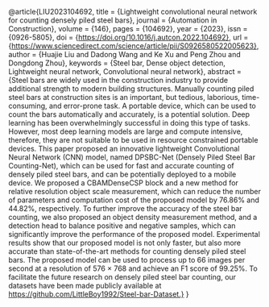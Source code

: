 @article{LIU2023104692,
title = {Lightweight convolutional neural network for counting densely piled steel bars},
journal = {Automation in Construction},
volume = {146},
pages = {104692},
year = {2023},
issn = {0926-5805},
doi = {https://doi.org/10.1016/j.autcon.2022.104692},
url = {https://www.sciencedirect.com/science/article/pii/S0926580522005623},
author = {Huajie Liu and Dadong Wang and Ke Xu and Peng Zhou and Dongdong Zhou},
keywords = {Steel bar, Dense object detection, Lightweight neural network, Convolutional neural network},
abstract = {Steel bars are widely used in the construction industry to provide additional strength to modern building structures. Manually counting piled steel bars at construction sites is an important, but tedious, laborious, time-consuming, and error-prone task. A portable device, which can be used to count the bars automatically and accurately, is a potential solution. Deep learning has been overwhelmingly successful in doing this type of tasks. However, most deep learning models are large and compute intensive, therefore, they are not suitable to be used in resource constrained portable devices. This paper proposed an innovative lightweight Convolutional Neural Network (CNN) model, named DPSBC-Net (Densely Piled Steel Bar Counting-Net), which can be used for fast and accurate counting of densely piled steel bars, and can be potentially deployed to a mobile device. We proposed a CBAMDenseCSP block and a new method for relative resolution object scale measurement, which can reduce the number of parameters and computation cost of the proposed model by 76.86% and 44.82%, respectively. To further improve the accuracy of the steel bar counting, we also proposed an object density measurement method, and a detection head to balance positive and negative samples, which can significantly improve the performance of the proposed model. Experimental results show that our proposed model is not only faster, but also more accurate than state-of-the-art methods for counting densely piled steel bars. The proposed model can be used to process up to 66 images per second at a resolution of 576 × 768 and achieve an F1 score of 99.25%. To facilitate the future research on densely piled steel bar counting, our datasets have been made publicly available at https://github.com/LittleBoy1992/Steel-bar-Dataset.}
}
